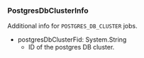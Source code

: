 ### PostgresDbClusterInfo
Additional info for `POSTGRES_DB_CLUSTER` jobs.

- postgresDbClusterFid: System.String
  - ID of the postgres DB cluster.
